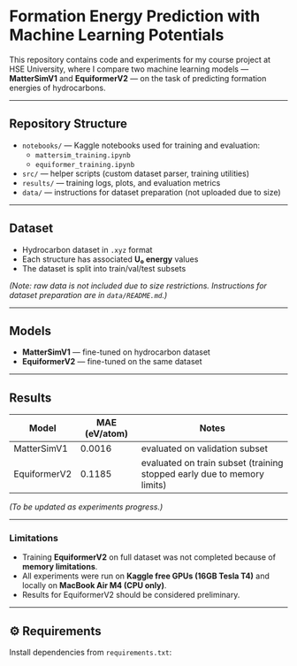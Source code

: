 # Formation Energy Prediction with Machine Learning Potentials

This repository contains code and experiments for my course project at HSE University,
where I compare two machine learning models — **MatterSimV1** and **EquiformerV2** —
on the task of predicting formation energies of hydrocarbons.

---

## Repository Structure
- `notebooks/` — Kaggle notebooks used for training and evaluation:
  - `mattersim_training.ipynb`
  - `equiformer_training.ipynb`
- `src/` — helper scripts (custom dataset parser, training utilities)
- `results/` — training logs, plots, and evaluation metrics
- `data/` — instructions for dataset preparation (not uploaded due to size)

---

## Dataset
- Hydrocarbon dataset in `.xyz` format  
- Each structure has associated **U₀ energy** values  
- The dataset is split into train/val/test subsets  

*(Note: raw data is not included due to size restrictions. Instructions for dataset preparation are in `data/README.md`.)*

---

## Models
- **MatterSimV1** — fine-tuned on hydrocarbon dataset
- **EquiformerV2** — fine-tuned on the same dataset

---

## Results
| Model        | MAE (eV/atom) | Notes                |
|--------------|---------------|----------------------|
| MatterSimV1    | 0.0016        | evaluated on validation subset |
| EquiformerV2 | 0.1185        | evaluated on train subset (training stopped early due to memory limits) |

*(To be updated as experiments progress.)*

---

### Limitations
- Training **EquiformerV2** on full dataset was not completed because of **memory limitations**.  
- All experiments were run on **Kaggle free GPUs (16GB Tesla T4)** and locally on **MacBook Air M4 (CPU only)**.  
- Results for EquiformerV2 should be considered preliminary.

--- 

## ⚙️ Requirements
Install dependencies from `requirements.txt`:

